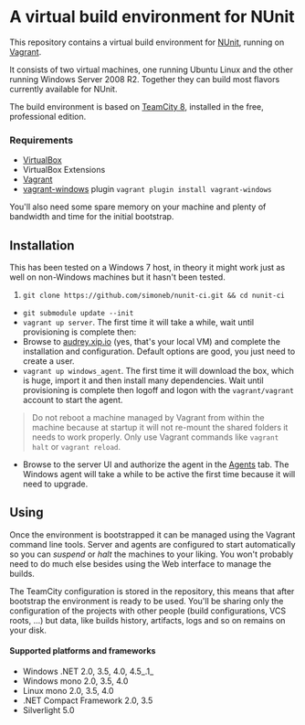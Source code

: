 # A virtual build environment for NUnit

This repository contains a virtual build environment for [NUnit](https://github.com/nunit/), running on [Vagrant](http://www.vagrantup.com/).

It consists of two virtual machines, one running Ubuntu Linux and the other running Windows Server 2008 R2.
Together they can build most flavors currently available for NUnit. 

The build environment is based on [TeamCity 8](http://www.jetbrains.com/teamcity/), installed in the free, professional edition.

### Requirements

- [VirtualBox](https://www.virtualbox.org/)
- VirtualBox Extensions
- [Vagrant](http://www.vagrantup.com/)
- [vagrant-windows](https://github.com/WinRb/vagrant-windows) plugin `vagrant plugin install vagrant-windows`

You'll also need some spare memory on your machine and plenty of bandwidth and time for the initial bootstrap.

## Installation

This has been tested on a Windows 7 host, in theory it might work just as well on non-Windows machines but it hasn't been tested.

1. `git clone https://github.com/simoneb/nunit-ci.git && cd nunit-ci`
- `git submodule update --init`
- `vagrant up server`. The first time it will take a while, wait until provisioning is complete then:
- Browse to [audrey.xip.io](http://audrey.xip.io) (yes, that's your local VM) and complete the installation and configuration. Default options are good, you just need to create a user.
- `vagrant up windows_agent`. The first time it will download the box, which is huge, import it and then install many dependencies. Wait until provisioning is complete then logoff and logon with the `vagrant/vagrant` account to start the agent.
> Do not reboot a machine managed by Vagrant from within the machine because at startup it will not re-mount the shared folders it needs to work properly. Only use Vagrant commands like `vagrant halt` or `vagrant reload`.
- Browse to the server UI and authorize the agent in the [Agents](http://audrey.xip.io/agents.html?tab=unauthorizedAgents) tab. The Windows agent will take a while to be active the first time because it will need to upgrade.

## Using

Once the environment is bootstrapped it can be managed using the Vagrant command line tools. Server and agents are configured to start automatically so you can _suspend_ or _halt_ the machines to your liking. You won't probably need to do much else besides using the Web interface to manage the builds.

The TeamCity configuration is stored in the repository, this means that after bootstrap the environment is ready to be used. You'll be sharing only the configuration of the projects with other people (build configurations, VCS roots, ...) but data, like builds history, artifacts, logs and so on remains on your disk.

#### Supported platforms and frameworks

- Windows .NET 2.0, 3.5, 4.0, 4.5_.1_
- Windows mono 2.0, 3.5, 4.0
- Linux mono 2.0, 3.5, 4.0
- .NET Compact Framework 2.0, 3.5
- Silverlight 5.0